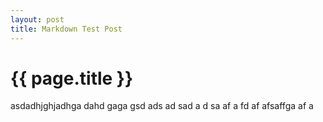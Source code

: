```yaml
---
layout: post
title: Markdown Test Post
---
```


# {{ page.title }}

asdadhjghjadhga dahd gaga gsd ads ad sad
a d
sa 
af
a fd
af
afsaffga af a


